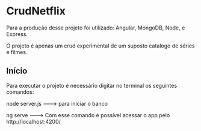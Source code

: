 # CrudNetflix

Para a produção desse projeto foi utilizado: Angular, MongoDB, Node, e Express.

O projeto é apenas um crud experimental de um suposto catalogo de séries e filmes.

## Início

Para executar o projeto é necessário digitar no terminal os seguintes comandos:

node server.js ---> para iniciar o banco

ng serve ---> Com esse comando é possível acessar o app pelo http://localhost:4200/
